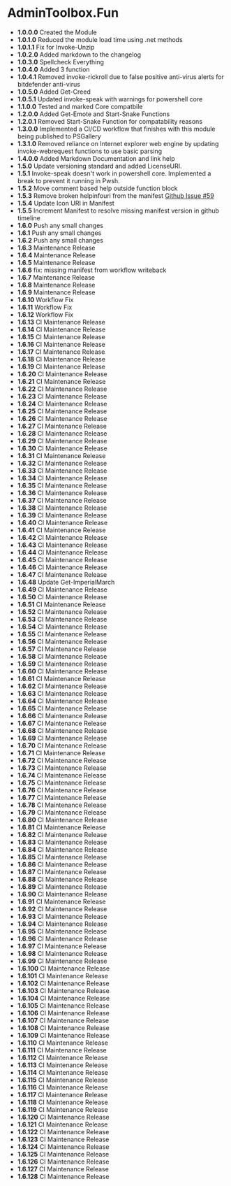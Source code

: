 # **AdminToolbox.Fun**

* **1.0.0.0** Created the Module
* **1.0.1.0** Reduced the module load time using .net methods
* **1.0.1.1** Fix for Invoke-Unzip
* **1.0.2.0** Added markdown to the changelog
* **1.0.3.0** Spellcheck Everything
* **1.0.4.0** Added 3 function
* **1.0.4.1** Removed invoke-rickroll due to false positive anti-virus alerts for bitdefender anti-virus
* **1.0.5.0** Added Get-Creed
* **1.0.5.1** Updated invoke-speak with warnings for powershell core
* **1.1.0.0** Tested and marked Core compatbile
* **1.2.0.0** Added Get-Emote and Start-Snake Functions
* **1.2.0.1** Removed Start-Snake Function for compatability reasons
* **1.3.0.0** Implemented a CI/CD workflow that finishes with this module being published to PSGallery
* **1.3.1.0** Removed reliance on Internet explorer web engine by updating invoke-webrequest functions to use basic parsing
* **1.4.0.0** Added Markdown Documentation and link help
* **1.5.0** Update versioning standard and added LicenseURI.
* **1.5.1** Invoke-speak doesn't work in powershell core. Implemented a break to prevent it running in Pwsh.
* **1.5.2** Move comment based help outside function block
* **1.5.3** Remove broken helpinfouri from the manifest [Github Issue #59](https://github.com/TheTaylorLee/AdminToolbox/issues/59)
* **1.5.4** Update Icon URI in Manifest
* **1.5.5** Increment Manifest to resolve missing manifest version in github timeline
* **1.6.0** Push any small changes
* **1.6.1** Push any small changes
* **1.6.2** Push any small changes
* **1.6.3** Maintenance Release
* **1.6.4** Maintenance Release
* **1.6.5** Maintenance Release
* **1.6.6** fix: missing manifest from workflow writeback
* **1.6.7** Maintenance Release
* **1.6.8** Maintenance Release
* **1.6.9** Maintenance Release
* **1.6.10** Workflow Fix
* **1.6.11** Workflow Fix
* **1.6.12** Workflow Fix
* **1.6.13** CI Maintenance Release
* **1.6.14** CI Maintenance Release
* **1.6.15** CI Maintenance Release
* **1.6.16** CI Maintenance Release
* **1.6.17** CI Maintenance Release
* **1.6.18** CI Maintenance Release
* **1.6.19** CI Maintenance Release
* **1.6.20** CI Maintenance Release
* **1.6.21** CI Maintenance Release
* **1.6.22** CI Maintenance Release
* **1.6.23** CI Maintenance Release
* **1.6.24** CI Maintenance Release
* **1.6.25** CI Maintenance Release
* **1.6.26** CI Maintenance Release
* **1.6.27** CI Maintenance Release
* **1.6.28** CI Maintenance Release
* **1.6.29** CI Maintenance Release
* **1.6.30** CI Maintenance Release
* **1.6.31** CI Maintenance Release
* **1.6.32** CI Maintenance Release
* **1.6.33** CI Maintenance Release
* **1.6.34** CI Maintenance Release
* **1.6.35** CI Maintenance Release
* **1.6.36** CI Maintenance Release
* **1.6.37** CI Maintenance Release
* **1.6.38** CI Maintenance Release
* **1.6.39** CI Maintenance Release
* **1.6.40** CI Maintenance Release
* **1.6.41** CI Maintenance Release
* **1.6.42** CI Maintenance Release
* **1.6.43** CI Maintenance Release
* **1.6.44** CI Maintenance Release
* **1.6.45** CI Maintenance Release
* **1.6.46** CI Maintenance Release
* **1.6.47** CI Maintenance Release
* **1.6.48** Update Get-ImperialMarch
* **1.6.49** CI Maintenance Release
* **1.6.50** CI Maintenance Release
* **1.6.51** CI Maintenance Release
* **1.6.52** CI Maintenance Release
* **1.6.53** CI Maintenance Release
* **1.6.54** CI Maintenance Release
* **1.6.55** CI Maintenance Release
* **1.6.56** CI Maintenance Release
* **1.6.57** CI Maintenance Release
* **1.6.58** CI Maintenance Release
* **1.6.59** CI Maintenance Release
* **1.6.60** CI Maintenance Release
* **1.6.61** CI Maintenance Release
* **1.6.62** CI Maintenance Release
* **1.6.63** CI Maintenance Release
* **1.6.64** CI Maintenance Release
* **1.6.65** CI Maintenance Release
* **1.6.66** CI Maintenance Release
* **1.6.67** CI Maintenance Release
* **1.6.68** CI Maintenance Release
* **1.6.69** CI Maintenance Release
* **1.6.70** CI Maintenance Release
* **1.6.71** CI Maintenance Release
* **1.6.72** CI Maintenance Release
* **1.6.73** CI Maintenance Release
* **1.6.74** CI Maintenance Release
* **1.6.75** CI Maintenance Release
* **1.6.76** CI Maintenance Release
* **1.6.77** CI Maintenance Release
* **1.6.78** CI Maintenance Release
* **1.6.79** CI Maintenance Release
* **1.6.80** CI Maintenance Release
* **1.6.81** CI Maintenance Release
* **1.6.82** CI Maintenance Release
* **1.6.83** CI Maintenance Release
* **1.6.84** CI Maintenance Release
* **1.6.85** CI Maintenance Release
* **1.6.86** CI Maintenance Release
* **1.6.87** CI Maintenance Release
* **1.6.88** CI Maintenance Release
* **1.6.89** CI Maintenance Release
* **1.6.90** CI Maintenance Release
* **1.6.91** CI Maintenance Release
* **1.6.92** CI Maintenance Release
* **1.6.93** CI Maintenance Release
* **1.6.94** CI Maintenance Release
* **1.6.95** CI Maintenance Release
* **1.6.96** CI Maintenance Release
* **1.6.97** CI Maintenance Release
* **1.6.98** CI Maintenance Release
* **1.6.99** CI Maintenance Release
* **1.6.100** CI Maintenance Release
* **1.6.101** CI Maintenance Release
* **1.6.102** CI Maintenance Release
* **1.6.103** CI Maintenance Release
* **1.6.104** CI Maintenance Release
* **1.6.105** CI Maintenance Release
* **1.6.106** CI Maintenance Release
* **1.6.107** CI Maintenance Release
* **1.6.108** CI Maintenance Release
* **1.6.109** CI Maintenance Release
* **1.6.110** CI Maintenance Release
* **1.6.111** CI Maintenance Release
* **1.6.112** CI Maintenance Release
* **1.6.113** CI Maintenance Release
* **1.6.114** CI Maintenance Release
* **1.6.115** CI Maintenance Release
* **1.6.116** CI Maintenance Release
* **1.6.117** CI Maintenance Release
* **1.6.118** CI Maintenance Release
* **1.6.119** CI Maintenance Release
* **1.6.120** CI Maintenance Release
* **1.6.121** CI Maintenance Release
* **1.6.122** CI Maintenance Release
* **1.6.123** CI Maintenance Release
* **1.6.124** CI Maintenance Release
* **1.6.125** CI Maintenance Release
* **1.6.126** CI Maintenance Release
* **1.6.127** CI Maintenance Release
* **1.6.128** CI Maintenance Release
